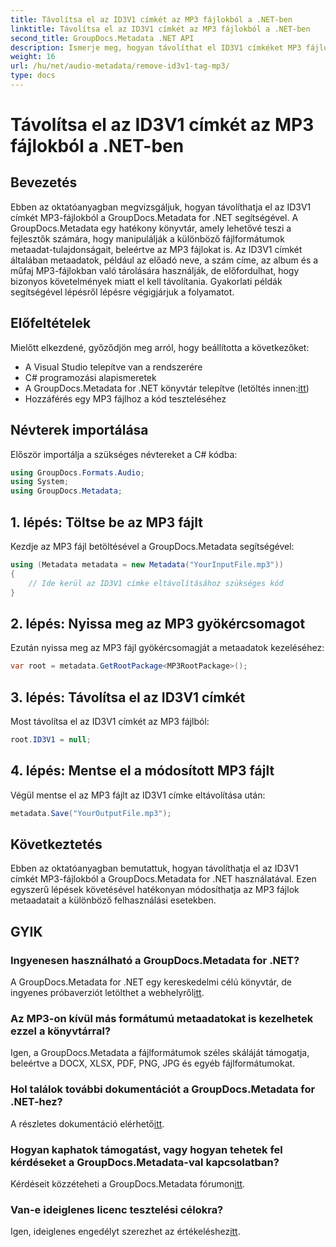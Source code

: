 ```yaml
---
title: Távolítsa el az ID3V1 címkét az MP3 fájlokból a .NET-ben
linktitle: Távolítsa el az ID3V1 címkét az MP3 fájlokból a .NET-ben
second_title: GroupDocs.Metadata .NET API
description: Ismerje meg, hogyan távolíthat el ID3V1 címkéket MP3 fájlokból a GroupDocs.Metadata for .NET segítségével. Könnyű, lépésről lépésre útmutató gyakorlati példákkal.
weight: 16
url: /hu/net/audio-metadata/remove-id3v1-tag-mp3/
type: docs
---
```

# Távolítsa el az ID3V1 címkét az MP3 fájlokból a .NET-ben

## Bevezetés
Ebben az oktatóanyagban megvizsgáljuk, hogyan távolíthatja el az ID3V1 címkét MP3-fájlokból a GroupDocs.Metadata for .NET segítségével. A GroupDocs.Metadata egy hatékony könyvtár, amely lehetővé teszi a fejlesztők számára, hogy manipulálják a különböző fájlformátumok metaadat-tulajdonságait, beleértve az MP3 fájlokat is. Az ID3V1 címkét általában metaadatok, például az előadó neve, a szám címe, az album és a műfaj MP3-fájlokban való tárolására használják, de előfordulhat, hogy bizonyos követelmények miatt el kell távolítania. Gyakorlati példák segítségével lépésről lépésre végigjárjuk a folyamatot.
## Előfeltételek
Mielőtt elkezdené, győződjön meg arról, hogy beállította a következőket:
- A Visual Studio telepítve van a rendszerére
- C# programozási alapismeretek
-  A GroupDocs.Metadata for .NET könyvtár telepítve (letöltés innen:[itt](https://releases.groupdocs.com/metadata/net/))
- Hozzáférés egy MP3 fájlhoz a kód teszteléséhez

## Névterek importálása
Először importálja a szükséges névtereket a C# kódba:
```csharp
using GroupDocs.Formats.Audio;
using System;
using GroupDocs.Metadata;
```
## 1. lépés: Töltse be az MP3 fájlt
Kezdje az MP3 fájl betöltésével a GroupDocs.Metadata segítségével:
```csharp
using (Metadata metadata = new Metadata("YourInputFile.mp3"))
{
    // Ide kerül az ID3V1 címke eltávolításához szükséges kód
}
```
## 2. lépés: Nyissa meg az MP3 gyökércsomagot
Ezután nyissa meg az MP3 fájl gyökércsomagját a metaadatok kezeléséhez:
```csharp
var root = metadata.GetRootPackage<MP3RootPackage>();
```
## 3. lépés: Távolítsa el az ID3V1 címkét
Most távolítsa el az ID3V1 címkét az MP3 fájlból:
```csharp
root.ID3V1 = null;
```
## 4. lépés: Mentse el a módosított MP3 fájlt
Végül mentse el az MP3 fájlt az ID3V1 címke eltávolítása után:
```csharp
metadata.Save("YourOutputFile.mp3");
```

## Következtetés
Ebben az oktatóanyagban bemutattuk, hogyan távolíthatja el az ID3V1 címkét MP3-fájlokból a GroupDocs.Metadata for .NET használatával. Ezen egyszerű lépések követésével hatékonyan módosíthatja az MP3 fájlok metaadatait a különböző felhasználási esetekben.

## GYIK
### Ingyenesen használható a GroupDocs.Metadata for .NET?
 A GroupDocs.Metadata for .NET egy kereskedelmi célú könyvtár, de ingyenes próbaverziót letölthet a webhelyről[itt](https://releases.groupdocs.com/).
### Az MP3-on kívül más formátumú metaadatokat is kezelhetek ezzel a könyvtárral?
Igen, a GroupDocs.Metadata a fájlformátumok széles skáláját támogatja, beleértve a DOCX, XLSX, PDF, PNG, JPG és egyéb fájlformátumokat.
### Hol találok további dokumentációt a GroupDocs.Metadata for .NET-hez?
 A részletes dokumentáció elérhető[itt](https://tutorials.groupdocs.com/metadata/net/).
### Hogyan kaphatok támogatást, vagy hogyan tehetek fel kérdéseket a GroupDocs.Metadata-val kapcsolatban?
 Kérdéseit közzéteheti a GroupDocs.Metadata fórumon[itt](https://forum.groupdocs.com/c/metadata/14).
### Van-e ideiglenes licenc tesztelési célokra?
 Igen, ideiglenes engedélyt szerezhet az értékeléshez[itt](https://purchase.groupdocs.com/temporary-license/).
